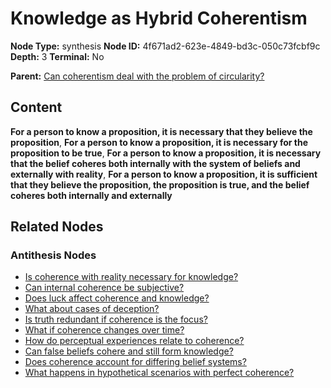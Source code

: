 # Knowledge as Hybrid Coherentism

**Node Type:** synthesis
**Node ID:** 4f671ad2-623e-4849-bd3c-050c73fcbf9c
**Depth:** 3
**Terminal:** No

**Parent:** [Can coherentism deal with the problem of circularity?](can-coherentism-deal-with-the-problem-of-circularity-antithesis-37323b11-1ff6-4878-a2d7-2dbcee985489.md)

## Content

**For a person to know a proposition, it is necessary that they believe the proposition**, **For a person to know a proposition, it is necessary for the proposition to be true**, **For a person to know a proposition, it is necessary that the belief coheres both internally with the system of beliefs and externally with reality**, **For a person to know a proposition, it is sufficient that they believe the proposition, the proposition is true, and the belief coheres both internally and externally**

## Related Nodes

### Antithesis Nodes

- [Is coherence with reality necessary for knowledge?](is-coherence-with-reality-necessary-for-knowledge-antithesis-da28ffd3-7512-4020-9ea0-fac98aaf24da.md)
- [Can internal coherence be subjective?](can-internal-coherence-be-subjective-antithesis-a66c1188-5988-430d-9d43-7fb5c72aef2e.md)
- [Does luck affect coherence and knowledge?](does-luck-affect-coherence-and-knowledge-antithesis-5f8be00d-4245-4e93-a3f2-6ee37ad1a491.md)
- [What about cases of deception?](what-about-cases-of-deception-antithesis-d9541818-e4e9-48c5-9762-fd93d81c25b9.md)
- [Is truth redundant if coherence is the focus?](is-truth-redundant-if-coherence-is-the-focus-antithesis-1a1ef836-a79a-44ef-b23c-991ad511fc78.md)
- [What if coherence changes over time?](what-if-coherence-changes-over-time-antithesis-f858018a-c6c3-4de5-a24c-121afa6f4ac2.md)
- [How do perceptual experiences relate to coherence?](how-do-perceptual-experiences-relate-to-coherence-antithesis-02d68760-e871-4be0-bd6a-81a5895601f7.md)
- [Can false beliefs cohere and still form knowledge?](can-false-beliefs-cohere-and-still-form-knowledge-antithesis-2d6b7833-8a0b-429a-8098-f91a87eb87f1.md)
- [Does coherence account for differing belief systems?](does-coherence-account-for-differing-belief-systems-antithesis-94368ac5-f7dd-43f1-b7be-3e974bf8ecec.md)
- [What happens in hypothetical scenarios with perfect coherence?](what-happens-in-hypothetical-scenarios-with-perfect-coherence-antithesis-a83afce7-33af-4bcc-8046-bd0bf5e51a38.md)
